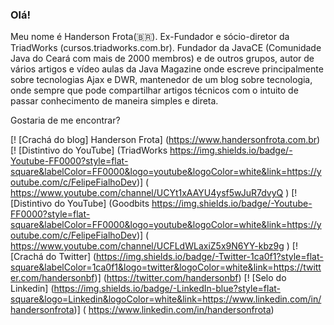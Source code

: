 ### Olá!

Meu nome é Handerson Frota(🇧🇷). Ex-Fundador e sócio-diretor da TriadWorks (cursos.triadworks.com.br). Fundador da JavaCE (Comunidade Java do Ceará com mais de 2000 membros) e de outros grupos, autor de vários artigos e vídeo aulas da Java Magazine onde escreve principalmente sobre tecnologias Ajax e DWR, mantenedor de um blog sobre tecnologia, onde sempre que pode compartilhar artigos técnicos com o intuito de passar conhecimento de maneira simples e direta.

Gostaria de me encontrar?

[! [Crachá do blog] Handerson Frota] (https://www.handersonfrota.com.br)
[! [Distintivo do YouTube] (TriadWorks https://img.shields.io/badge/-Youtube-FF0000?style=flat-square&labelColor=FF0000&logo=youtube&logoColor=white&link=https://youtube.com/c/FelipeFialhoDev)] ( https://www.youtube.com/channel/UCYt1xAAYU4ysf5wJuR7dvyQ )
[! [Distintivo do YouTube] (Goodbits https://img.shields.io/badge/-Youtube-FF0000?style=flat-square&labelColor=FF0000&logo=youtube&logoColor=white&link=https://youtube.com/c/FelipeFialhoDev)] ( https://www.youtube.com/channel/UCFLdWLaxiZ5x9N6YY-kbz9g )
[! [Crachá do Twitter] (https://img.shields.io/badge/-Twitter-1ca0f1?style=flat-square&labelColor=1ca0f1&logo=twitter&logoColor=white&link=https://twitter.com/handersonbf)] (https://twitter.com/handersonbf)
[! [Selo do Linkedin] (https://img.shields.io/badge/-LinkedIn-blue?style=flat-square&logo=Linkedin&logoColor=white&link=https://www.linkedin.com/in/handersonfrota)] ( https://www.linkedin.com/in/handersonfrota)
